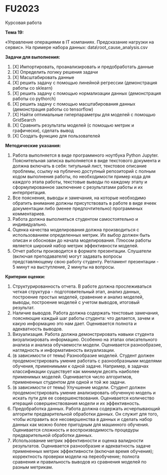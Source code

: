 # FU2023

Курсовая работа

**Тема 19:**

«Управление операциями в IT компаниях. Предсказание нагрузки на
сервис». На примере набора данных: data\root_cause_analysis.csv

**Задачи для выполнения:**

1. [X] Импортировать, проанализировать и предобработать данные
2. [X] Определить логику решения задачи
3. [X] Масштабировать данные
4. [X] решить задачу с помощью линейной регрессии (демонстрация работы со sklearn)
5. [X] решить задачу с помощью нормализации данных (демонстрация работы со pythorch)
6. [X] решить задачу с помощью масштабирования данных (демонстрация работы со tensorflow)
7. [X] Найти оптимальные гиперпараметры для моделей с помощью GridSearch
8. [X] Сравнить результаты моделей (с помощью метрик и графически), сделать вывод
9. [X] Создать функцию для пользователей

**Методические указания:**

1. Работа
   выполняется в виде программного ноутбука Python Jupyter. Пояснительная записка
   выполняется в виде текстового документа и должна включать в себя: титульный
   лист, текстовое описание проблемы, ссылку на публично доступный репозиторий с
   полным кодом выполнения работы, по необходимости пример кода для каждого этапа
   работы, текстовые выводы по каждому этапу и сформулированное заключение с
   результатами работы и их интерпретация.
2. Все
   пояснения, выводы и замечания, на которые необходимо обратить внимание должны
   присутствовать в работе в виде ячеек документации либо (менее предпочтительно)
   программных комментариев.
3. Работа
   должна выполняться студентом самостоятельно и индивидуально.
4. Оценка
   качества моделирования должна производиться с использованием определенных
   метрик. Их выбор должен быть описан и обоснован до начала моделирования. Плюсом
   работы является широкий набор метрик эффективности моделей.
5. Отчет
   работы производится в формате презентации. Слушатели (включая преподавателя)
   могут задавать вопросы представляющему свою работу студенту. Регламент
   презентации - 5 минут на выступление, 2 минуты на вопросы.

**Критерии оценки:**

1. Структурированность
   отчета. В работе должна прослеживаться четкая структура - подготовительный
   этап, анализ данных, построение простых моделей, сравнение и анализ моделей,
   выводы, построение моделей с учетом выводов, итоговый результат.
2. Наличие
   выводов. Работа должна содержать текстовые замечания, поясняющие каждый шаг
   работы студента: что делается, зачем и какую информацию это нам дает.
   Оценивается полнота и адекватность выводов.
3. Визуализация.
   Работа должна демонстрировать навыки студента визуализировать информацию.
   Особенно на этапах описательного анализа и анализа обучаемости модели.
   Оценивается разнообразие, наглядность и информативность визуализации.
4. (в
   зависимости от темы) Разнообразие моделей. Студент должен продемонстрировать
   умение работать с разнообразными моделями обучения, применимыми к одной задаче.
   Например, в задачах классификации существует как минимум десять наиболее
   применимых моделей. Оценивается число алгоритмов, примененных студентом для
   одной и той же задачи.
5. (в
   зависимости от темы) Улучшение модели. Студент должен продемонстрировать умение
   анализировать обученную модель и искать пути для ее совершенствования.
   Оценивается количество итераций совершенствования модели и их эффективность.
6. Предобработка
   данных. Работа должна содержать исчерпывающий алгоритм предварительной
   обработки данных. Он служит для того, чтобы исправить все несовершенства в
   данных и сделать набор данных как можно более пригодным для машинного обучения.
   Оценивается сложность и воспроизводимость процедуры предварительной обработки
   данных.
7. Использование
   метрик эффективности и оценка валидности результатов. Оценивается разнообразие
   и адекватность задаче примененных метрик эффективности (включая время обучения);
   корректность проверки модели на переобучение; полнота сравнения и правильность
   выводов из сравнения моделей по разным метрикам.
